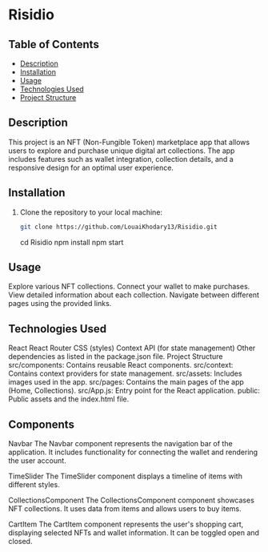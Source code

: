 # Risidio

## Table of Contents

- [Description](#description)
- [Installation](#installation)
- [Usage](#usage)
- [Technologies Used](#technologies-used)
- [Project Structure](#project-structure)

## Description

This project is an NFT (Non-Fungible Token) marketplace app that allows users to explore and purchase unique digital art collections. The app includes features such as wallet integration, collection details, and a responsive design for an optimal user experience.

## Installation

1. Clone the repository to your local machine:

   ```bash
   git clone https://github.com/LouaiKhodary13/Risidio.git
   ```

   cd Risidio
   npm install
   npm start

## Usage

Explore various NFT collections.
Connect your wallet to make purchases.
View detailed information about each collection.
Navigate between different pages using the provided links.

## Technologies Used

React
React Router
CSS (styles)
Context API (for state management)
Other dependencies as listed in the package.json file.
Project Structure
src/components: Contains reusable React components.
src/context: Contains context providers for state management.
src/assets: Includes images used in the app.
src/pages: Contains the main pages of the app (Home, Collections).
src/App.js: Entry point for the React application.
public: Public assets and the index.html file.

## Components

Navbar
The Navbar component represents the navigation bar of the application. It includes functionality for connecting the wallet and rendering the user account.

TimeSlider
The TimeSlider component displays a timeline of items with different styles.

CollectionsComponent
The CollectionsComponent component showcases NFT collections. It uses data from items and allows users to buy items.

CartItem
The CartItem component represents the user's shopping cart, displaying selected NFTs and wallet information. It can be toggled open and closed.

